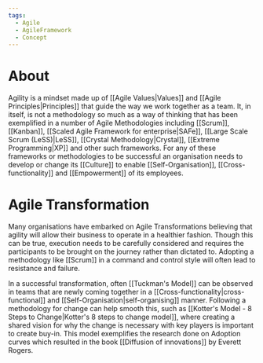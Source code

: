 ```yaml
---
tags:
  - Agile
  - AgileFramework
  - Concept
---
```

# About
Agility is a mindset made up of [[Agile Values|Values]] and [[Agile Principles|Principles]] that guide the way we work together as a team. It, in itself, is not a methodology so much as a way of thinking that has been exemplified in a number of Agile Methodologies including [[Scrum]], [[Kanban]], [[Scaled Agile Framework for enterprise|SAFe]], [[Large Scale Scrum (LeSS)|LeSS]], [[Crystal Methodology|Crystal]], [[Extreme Programming|XP]] and other such frameworks. For any of these frameworks or methodologies to be successful an organisation needs to develop or change its [[Culture]] to enable [[Self-Organisation]], [[Cross-functionality]] and [[Empowerment]] of its employees.

# Agile Transformation
Many organisations have embarked on Agile Transformations believing that agility will allow their business to operate in a healthier fashion. Though this can be true, execution needs to be carefully considered and requires the participants to be brought on the journey rather than dictated to. Adopting a methodology like [[Scrum]] in a command and control style will often lead to resistance and failure.

In a successful transformation, often [[Tuckman's Model]] can be observed in teams that are newly coming together in a [[Cross-functionality|cross-functional]] and [[Self-Organisation|self-organising]] manner. Following a methodology for change can help smooth this, such as [[Kotter's Model - 8 Steps to Change|Kotter's 8 steps to change model]], where creating a shared vision for why the change is necessary with key players is important to create buy-in. This model exemplifies the research done on Adoption curves which resulted in the book [[Diffusion of innovations]] by Everett Rogers.